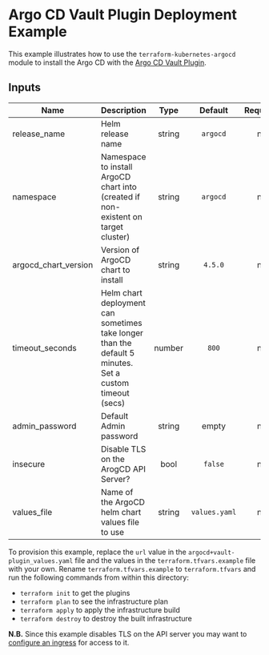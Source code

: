 # Argo CD Vault Plugin Deployment Example

This example illustrates how to use the `terraform-kubernetes-argocd` module to install the Argo CD with the [Argo CD Vault Plugin](https://github.com/argoproj-labs/argocd-vault-plugin).

<!-- BEGINNING OF PRE-COMMIT-TERRAFORM DOCS HOOK -->
## Inputs

| Name | Description | Type | Default | Required |
|------|-------------|:----:|:-----:|:-----:|
| release_name | Helm release name | string | `argocd` | no |
| namespace | Namespace to install ArgoCD chart into (created if non-existent on target cluster) | string | `argocd` | no |
| argocd_chart_version | Version of ArgoCD chart to install | string | `4.5.0` | no |
| timeout_seconds | Helm chart deployment can sometimes take longer than the default 5 minutes. Set a custom timeout (secs) | number | `800` | no |
| admin_password | Default Admin password | string | empty | no |
| insecure | Disable TLS on the ArogCD API Server? | bool | `false` | no |
| values_file | Name of the ArgoCD helm chart values file to use | string | `values.yaml` | no |

<!-- END OF PRE-COMMIT-TERRAFORM DOCS HOOK -->

To provision this example, replace the `url` value in the `argocd+vault-plugin_values.yaml` file and the values in the `terraform.tfvars.example` file with your own. Rename `terraform.tfvars.example` to `terraform.tfvars` and run the following commands from within this directory:
- `terraform init` to get the plugins
- `terraform plan` to see the infrastructure plan
- `terraform apply` to apply the infrastructure build
- `terraform destroy` to destroy the built infrastructure

**N.B.** Since this example disables TLS on the API server you may want to [configure an ingress](https://argo-cd.readthedocs.io/en/stable/operator-manual/ingress/) for access to it.